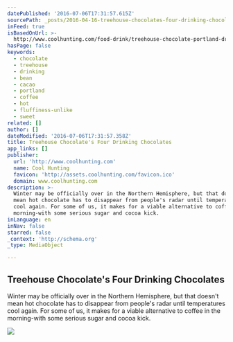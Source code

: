 ```yaml
---
datePublished: '2016-07-06T17:31:57.615Z'
sourcePath: _posts/2016-04-16-treehouse-chocolates-four-drinking-chocolates.md
inFeed: true
isBasedOnUrl: >-
  http://www.coolhunting.com/food-drink/treehouse-chocolate-portland-drinking-chocolate
hasPage: false
keywords:
  - chocolate
  - treehouse
  - drinking
  - bean
  - cacao
  - portland
  - coffee
  - hot
  - fluffiness-unlike
  - sweet
related: []
author: []
dateModified: '2016-07-06T17:31:57.358Z'
title: Treehouse Chocolate's Four Drinking Chocolates
app_links: []
publisher:
  url: 'http://www.coolhunting.com'
  name: Cool Hunting
  favicon: 'http://assets.coolhunting.com/favicon.ico'
  domain: www.coolhunting.com
description: >-
  Winter may be officially over in the Northern Hemisphere, but that doesn't
  mean hot chocolate has to disappear from people's radar until temperatures
  cool again. For some of us, it makes for a viable alternative to coffee in the
  morning-with some serious sugar and cocoa kick.
inLanguage: en
inNav: false
starred: false
_context: 'http://schema.org'
_type: MediaObject

---
```

<article style=""><h1>Treehouse Chocolate's Four Drinking Chocolates</h1><p>Winter may be officially over in the Northern Hemisphere, but that doesn't mean hot chocolate has to disappear from people's radar until temperatures cool again. For some of us, it makes for a viable alternative to coffee in the morning-with some serious sugar and cocoa kick.</p><img src="http://assets.coolhunting.com/coolhunting/2016/04/06/large_Treehouse-Drinking-Choco-01.jpg" /></article>